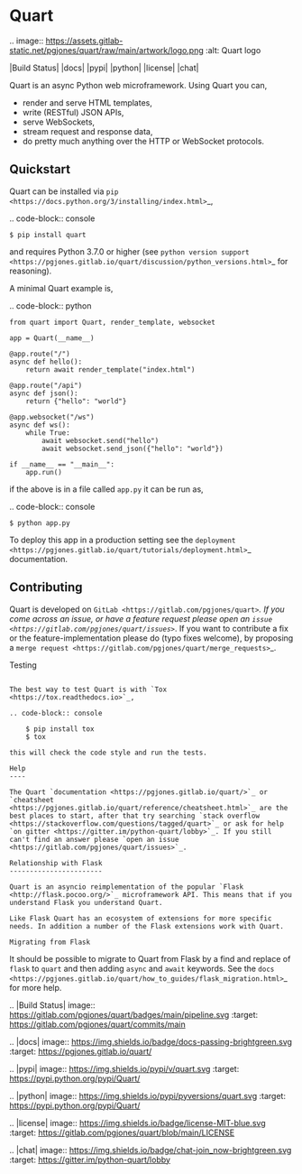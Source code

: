 Quart
=====

.. image:: https://assets.gitlab-static.net/pgjones/quart/raw/main/artwork/logo.png
   :alt: Quart logo

|Build Status| |docs| |pypi| |python| |license| |chat|

Quart is an async Python web microframework. Using Quart you can,

* render and serve HTML templates,
* write (RESTful) JSON APIs,
* serve WebSockets,
* stream request and response data,
* do pretty much anything over the HTTP or WebSocket protocols.

Quickstart
----------

Quart can be installed via `pip
<https://docs.python.org/3/installing/index.html>`_,

.. code-block:: console

    $ pip install quart

and requires Python 3.7.0 or higher (see `python version support
<https://pgjones.gitlab.io/quart/discussion/python_versions.html>`_ for
reasoning).

A minimal Quart example is,

.. code-block:: python

    from quart import Quart, render_template, websocket

    app = Quart(__name__)

    @app.route("/")
    async def hello():
        return await render_template("index.html")

    @app.route("/api")
    async def json():
        return {"hello": "world"}

    @app.websocket("/ws")
    async def ws():
        while True:
            await websocket.send("hello")
            await websocket.send_json({"hello": "world"})

    if __name__ == "__main__":
        app.run()

if the above is in a file called ``app.py`` it can be run as,

.. code-block:: console

    $ python app.py

To deploy this app in a production setting see the `deployment
<https://pgjones.gitlab.io/quart/tutorials/deployment.html>`_
documentation.

Contributing
------------

Quart is developed on `GitLab <https://gitlab.com/pgjones/quart>`_. If
you come across an issue, or have a feature request please open an
`issue <https://gitlab.com/pgjones/quart/issues>`_. If you want to
contribute a fix or the feature-implementation please do (typo fixes
welcome), by proposing a `merge request
<https://gitlab.com/pgjones/quart/merge_requests>`_.

Testing
~~~~~~~

The best way to test Quart is with `Tox
<https://tox.readthedocs.io>`_,

.. code-block:: console

    $ pip install tox
    $ tox

this will check the code style and run the tests.

Help
----

The Quart `documentation <https://pgjones.gitlab.io/quart/>`_ or
`cheatsheet
<https://pgjones.gitlab.io/quart/reference/cheatsheet.html>`_ are the
best places to start, after that try searching `stack overflow
<https://stackoverflow.com/questions/tagged/quart>`_ or ask for help
`on gitter <https://gitter.im/python-quart/lobby>`_. If you still
can't find an answer please `open an issue
<https://gitlab.com/pgjones/quart/issues>`_.

Relationship with Flask
-----------------------

Quart is an asyncio reimplementation of the popular `Flask
<http://flask.pocoo.org/>`_ microframework API. This means that if you
understand Flask you understand Quart.

Like Flask Quart has an ecosystem of extensions for more specific
needs. In addition a number of the Flask extensions work with Quart.

Migrating from Flask
~~~~~~~~~~~~~~~~~~~~

It should be possible to migrate to Quart from Flask by a find and
replace of ``flask`` to ``quart`` and then adding ``async`` and
``await`` keywords. See the `docs
<https://pgjones.gitlab.io/quart/how_to_guides/flask_migration.html>`_
for more help.


.. |Build Status| image:: https://gitlab.com/pgjones/quart/badges/main/pipeline.svg
   :target: https://gitlab.com/pgjones/quart/commits/main

.. |docs| image:: https://img.shields.io/badge/docs-passing-brightgreen.svg
   :target: https://pgjones.gitlab.io/quart/

.. |pypi| image:: https://img.shields.io/pypi/v/quart.svg
   :target: https://pypi.python.org/pypi/Quart/

.. |python| image:: https://img.shields.io/pypi/pyversions/quart.svg
   :target: https://pypi.python.org/pypi/Quart/

.. |license| image:: https://img.shields.io/badge/license-MIT-blue.svg
   :target: https://gitlab.com/pgjones/quart/blob/main/LICENSE

.. |chat| image:: https://img.shields.io/badge/chat-join_now-brightgreen.svg
   :target: https://gitter.im/python-quart/lobby

